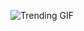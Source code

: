 ![Trending GIF](https://media2.giphy.com/media/v1.Y2lkPThiYjIxNzcyNDI4MjNocGk1dzV2dXliMHhmdmgzcTV4c25seTh0ejQ1dnFxa3N1dyZlcD12MV9naWZzX3NlYXJjaCZjdD1n/SXOaBm5npU8UcTuTLk/giphy.gif)
